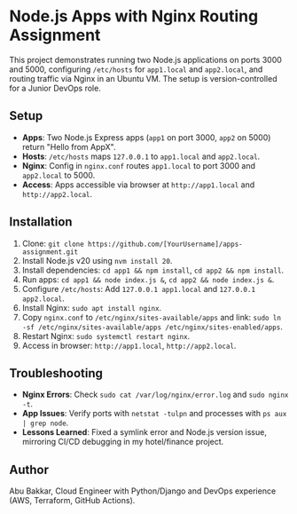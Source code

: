 # Node.js Apps with Nginx Routing Assignment

This project demonstrates running two Node.js applications on ports 3000 and 5000, configuring `/etc/hosts` for `app1.local` and `app2.local`, and routing traffic via Nginx in an Ubuntu VM. The setup is version-controlled for a Junior DevOps role.

## Setup
- **Apps**: Two Node.js Express apps (`app1` on port 3000, `app2` on 5000) return "Hello from AppX".
- **Hosts**: `/etc/hosts` maps `127.0.0.1` to `app1.local` and `app2.local`.
- **Nginx**: Config in `nginx.conf` routes `app1.local` to port 3000 and `app2.local` to 5000.
- **Access**: Apps accessible via browser at `http://app1.local` and `http://app2.local`.

## Installation
1. Clone: `git clone https://github.com/[YourUsername]/apps-assignment.git`
2. Install Node.js v20 using `nvm install 20`.
3. Install dependencies: `cd app1 && npm install`, `cd app2 && npm install`.
4. Run apps: `cd app1 && node index.js &`, `cd app2 && node index.js &`.
5. Configure `/etc/hosts`: Add `127.0.0.1 app1.local` and `127.0.0.1 app2.local`.
6. Install Nginx: `sudo apt install nginx`.
7. Copy `nginx.conf` to `/etc/nginx/sites-available/apps` and link: `sudo ln -sf /etc/nginx/sites-available/apps /etc/nginx/sites-enabled/apps`.
8. Restart Nginx: `sudo systemctl restart nginx`.
9. Access in browser: `http://app1.local`, `http://app2.local`.

## Troubleshooting
- **Nginx Errors**: Check `sudo cat /var/log/nginx/error.log` and `sudo nginx -t`.
- **App Issues**: Verify ports with `netstat -tulpn` and processes with `ps aux | grep node`.
- **Lessons Learned**: Fixed a symlink error and Node.js version issue, mirroring CI/CD debugging in my hotel/finance project.

## Author
Abu Bakkar, Cloud Engineer with Python/Django and DevOps experience (AWS, Terraform, GitHub Actions).

